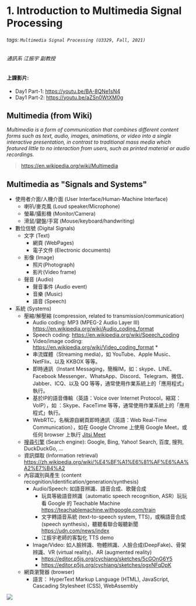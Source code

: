# 1. Introduction to Multimedia Signal Processing

###### tags: `Multimedia Signal Processing (U3329, Fall, 2021)`
###### 通訊系 江振宇 副教授


#### 上課影片:
* Day1 Part-1: https://youtu.be/BA-8QNe1sN4
* Day1 Part-2: https://youtu.be/aZSn0WtXM0g

## Multimedia (from Wiki)
*Multimedia is a form of communication that combines different content forms such as text, audio, images, animations, or video into a single interactive presentation, in contrast to traditional mass media which featured little to no interaction from users, such as printed material or audio recordings.*
> https://en.wikipedia.org/wiki/Multimedia

## Multimedia as "Signals and Systems"
* 使用者介面/人機介面 (User Interface/Human-Machine Interface)
    * 喇叭/麥克風 (Loud speaker/Microphone)
    * 螢幕/攝影機 (Monitor/Camera)
    * 滑鼠/鍵盤/手寫 (Mouse/keyboard/handwriting)
* 數位信號 (Digital Signals)
    * 文字 (Text)
        * 網頁 (WebPages)
        * 電子文件 (Electronic documents)
    * 影像 (Image)
        * 照片(Photograph)
        * 影片(Video frame)
    * 聲音 (Audio)
        * 聲音事件 (Audio event)
        * 音樂 (Music)
        * 語音 (Speech)
* 系統 (Systems)
    * 壓縮/解壓縮 (compression, related to transmission/communication)
      * Audio coding: MP3 (MPEG-2 Audio Layer III) https://en.wikipedia.org/wiki/Audio_coding_format
      * Speech coding: https://en.wikipedia.org/wiki/Speech_coding
      * Video/image coding: https://en.wikipedia.org/wiki/Video_coding_format      * 
      * 串流媒體（Streaming media)，如 YouTube、Apple Music、NetFlix、以及 KKBOX 等等。
      * 即時通訊（Instant Messaging，簡稱IM，如：skype、LINE、Facebook Messenger、WhatsApp、Discord、Telegram、微信、Jabber、ICQ、以及 QQ 等等，通常使用作業系統上的「應用程式」執行。
      * 基於IP的語音傳輸（英語：Voice over Internet Protocol，縮寫：VoIP），如 ：Skype、FaceTime 等等，通常使用作業系統上的「應用程式」執行。
      * WebRTC，名稱源自網頁即時通訊（英語：Web Real-Time Communication），如在 Google Chrome 上使用 Google Meet，或任何 browser 上執行 [Jitsi Meet](https://jitsi.org/)
    * [搜尋引擎](https://zh.wikipedia.org/wiki/%E6%90%9C%E7%B4%A2%E5%BC%95%E6%93%8E) (Search engine): Google, Bing, Yahoo! Search, 百度, 搜狗, DuckDuckGo, ...
    * 資訊擷取 (Information retrieval) https://zh.wikipedia.org/wiki/%E4%BF%A1%E6%81%AF%E6%AA%A2%E7%B4%A2
    * 內容識別與產生 (content recognition/identification/generation/synthesis)
      * Audio/Speech: 如語音辨識、語音合成、歌聲合成
         * 玩具等級語音辨識（automatic speech recognition, ASR）玩玩看 Google 的 Teachable Machine https://teachablemachine.withgoogle.com/train
         * 文字轉語音系統 (text-to-speech system, TTS)，或稱語音合成 (speech synthesis)，聽聽看聯合報聽新聞 https://udn.com/news/index
         * 江振宇老師的客製化 TTS demo
      * Image/Video: 如人臉辨識、物體辨識、人臉合成(DeepFake)、骨架辨識、VR (virtual reality)、AR (augmented reality)
         * https://editor.p5js.org/cychiang/sketches/5cGOnG6Y5 
         * https://editor.p5js.org/cychiang/sketches/ogxNFqDpK
    * 網頁瀏覽器 (browser)
      * 語言： HyperText Markup Language (HTML), JavaScript, Cascading Stylesheet (CSS), WebAssembly
    
![](https://i.imgur.com/HoaWsh7.png)












